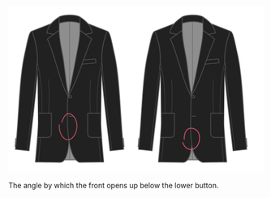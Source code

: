 
![Hoek uitsnijding vooraan](frontcutawayangle.svg)

The angle by which the front opens up below the lower button.